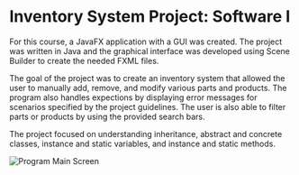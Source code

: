 # **Inventory System Project: Software I**

For this course, a JavaFX application with a GUI was created. The project was written in Java and the graphical interface was developed using Scene Builder to create the needed FXML files. 

The goal of the project was to create an inventory system that allowed the user to manually add, remove, and modify various parts and products.
The program also handles expections by displaying error messages for scenarios specified by the project guidelines. The user is also able to filter parts or products by
using the provided search bars.

The project focused on understanding inheritance, abstract and concrete classes, instance and static variables, and instance and static methods.

![Program Main Screen](https://user-images.githubusercontent.com/69161658/172481511-35b4c0e7-b243-41a4-b831-8d5cbde28d01.png)
